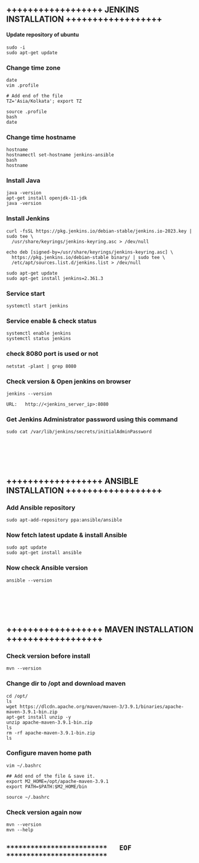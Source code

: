 ## ++++++++++++++++++ JENKINS INSTALLATION ++++++++++++++++++

#### Update repository of ubuntu
```
sudo -i
sudo apt-get update
```

### Change time zone
```
date
vim .profile

# Add end of the file
TZ='Asia/Kolkata'; export TZ

source .profile
bash
date
```

### Change time hostname
```
hostname
hostnamectl set-hostname jenkins-ansible
bash
hostname
```

### Install Java
```
java -version
apt-get install openjdk-11-jdk 
java -version         
```

### Install Jenkins
```
curl -fsSL https://pkg.jenkins.io/debian-stable/jenkins.io-2023.key | sudo tee \
  /usr/share/keyrings/jenkins-keyring.asc > /dev/null

echo deb [signed-by=/usr/share/keyrings/jenkins-keyring.asc] \
  https://pkg.jenkins.io/debian-stable binary/ | sudo tee \
  /etc/apt/sources.list.d/jenkins.list > /dev/null

sudo apt-get update
sudo apt-get install jenkins=2.361.3
```

### Service start
```
systemctl start jenkins
```

### Service enable & check status
```
systemctl enable jenkins
systemctl status jenkins
```

### check 8080 port is used or not
```
netstat -plant | grep 8080
```

### Check version & Open jenkins on browser
```
jenkins --version

URL:   http://<jenkins_server_ip>:8080
```

### Get Jenkins Administrator password using this command
```
sudo cat /var/lib/jenkins/secrets/initialAdminPassword
```

<br/>
<br/>
<br/>
<br/>

## ++++++++++++++++++ ANSIBLE INSTALLATION ++++++++++++++++++

### Add Ansible repository
```
sudo apt-add-repository ppa:ansible/ansible
```

### Now fetch latest update & install Ansible
```
sudo apt update
sudo apt-get install ansible
```

### Now check Ansible version
```
ansible --version
```

<br/>
<br/>
<br/>
<br/>

## ++++++++++++++++++ MAVEN INSTALLATION ++++++++++++++++++

### Check version before install
```
mvn --version
```

### Change dir to /opt and download maven
```
cd /opt/
ls
wget https://dlcdn.apache.org/maven/maven-3/3.9.1/binaries/apache-maven-3.9.1-bin.zip
apt-get install unzip -y
unzip apache-maven-3.9.1-bin.zip
ls
rm -rf apache-maven-3.9.1-bin.zip
ls
```

### Configure maven home path
```
vim ~/.bashrc

## Add end of the file & save it.
export M2_HOME=/opt/apache-maven-3.9.1
export PATH=$PATH:$M2_HOME/bin

source ~/.bashrc
```

### Check version again now
```
mvn --version
mvn --help
```

## `*************************   EOF   *************************`